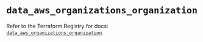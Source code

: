 # `data_aws_organizations_organization`

Refer to the Terraform Registry for docs: [`data_aws_organizations_organization`](https://registry.terraform.io/providers/hashicorp/aws/4.54.0/docs/data-sources/organizations_organization).

